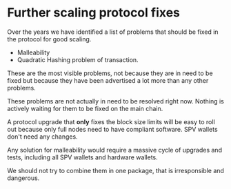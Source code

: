 # Further scaling protocol fixes

Over the years we have identified a list of problems that should be fixed in the protocol for good scaling.

* Malleability
* Quadratic Hashing problem of transaction.

These are the most visible problems, not because they are in need to be fixed but because they have been advertised a lot more than any other problems.

These problems are not actually in need to be resolved right now. Nothing is actively waiting for them to be fixed on the main chain.

A protocol upgrade that **only** fixes the block size limits will be easy to roll out because only full nodes need to have compliant software. SPV wallets don't need any changes.

Any solution for malleability would require a massive cycle of upgrades and tests, including all SPV wallets and hardware wallets.

We should not try to combine them in one package, that is irresponsible and dangerous.

